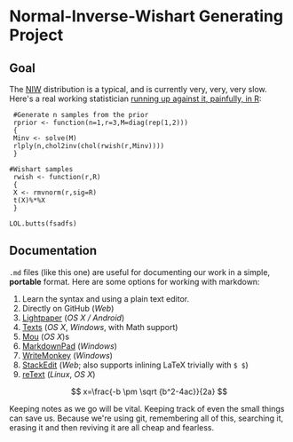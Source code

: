 Normal-Inverse-Wishart Generating Project
=========================================

Goal
----

The [NIW](https://en.wikipedia.org/wiki/Normal-inverse-Wishart_distribution) distribution is a typical, and is currently very, very, very slow. Here's a real working statistician [running up against it, painfully, in R](https://dahtah.wordpress.com/2012/03/07/why-an-inverse-wishart-prior-may-not-be-such-a-good-idea/):
```{R}
 #Generate n samples from the prior
 rprior <- function(n=1,r=3,M=diag(rep(1,2)))
 {
 Minv <- solve(M)
 rlply(n,chol2inv(chol(rwish(r,Minv))))
 }
 
#Wishart samples
 rwish <- function(r,R)
 {
 X <- rmvnorm(r,sig=R)
 t(X)%*%X
 }
```

```
LOL.butts(fsadfs)
```



Documentation
--------------

`.md` files (like this one) are useful for documenting our work in a simple, **portable** format.
Here are some options for working with markdown:

1. Learn the syntax and using a plain text editor.
2. Directly on GitHub (_Web_)
3. [Lightpaper](http://clockworkengine.com/lightpaper-mac/) (_OS X / Android_)
3. [Texts](http://www.texts.io/) (_OS X_, _Windows_, with Math support)
3. [Mou](http://mouapp.com/) (_OS X_)s
4. [MarkdownPad](http://www.markdownpad.com/) (_Windows_)
5. [WriteMonkey](http://writemonkey.com/) (_Windows_)
6. [StackEdit](http://stackedit.io/) (_Web_; also supports inlining LaTeX trivially with `$ $`)
7. [reText](http://sourceforge.net/p/retext/home/ReText/) (_Linux_, _OS X_)


$$ x=\frac{-b \pm \sqrt {b^2-4ac}}{2a} $$

Keeping notes as we go will be vital. Keeping track of even the small things can save us. Because we're using git, remembering all of this, searching it, erasing it and then reviving it are all cheap and fearless.